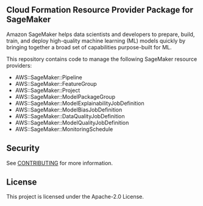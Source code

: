 ## Cloud Formation Resource Provider Package for SageMaker

Amazon SageMaker helps data scientists and developers to prepare, build, train, and deploy high-quality machine learning (ML) models quickly by bringing together a broad set of capabilities purpose-built for ML.

This repository contains code to manage the following SageMaker resource providers:


- AWS::SageMaker::Pipeline
- AWS::SageMaker::FeatureGroup
- AWS::SageMaker::Project
- AWS::SageMaker::ModelPackageGroup
- AWS::SageMaker::ModelExplainabilityJobDefinition
- AWS::SageMaker::ModelBiasJobDefinition
- AWS::SageMaker::DataQualityJobDefinition
- AWS::SageMaker::ModelQualityJobDefinition
- AWS::SageMaker::MonitoringSchedule


## Security

See [CONTRIBUTING](CONTRIBUTING.md#security-issue-notifications) for more information.

## License

This project is licensed under the Apache-2.0 License.

